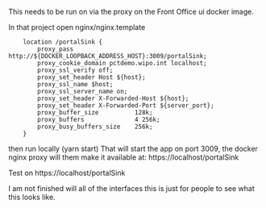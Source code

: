 
This needs to be run on via the proxy on the Front Office ui docker image.

In that project open nginx/nginx.template

        location /portalSink {
            proxy_pass http://${DOCKER_LOOPBACK_ADDRESS_HOST}:3009/portalSink;
            proxy_cookie_domain pctdemo.wipo.int localhost;
            proxy_ssl_verify off;
            proxy_set_header Host ${host};
            proxy_ssl_name $host;
            proxy_ssl_server_name on;
            proxy_set_header X-Forwarded-Host ${host};
            proxy_set_header X-Forwarded-Port ${server_port};
            proxy_buffer_size          128k;
            proxy_buffers              4 256k;
            proxy_busy_buffers_size    256k;
        }

then run locally (yarn start) That will start the app on port 3009, the docker nginx proxy will them make it available at:
https://localhost/portalSink

Test on https://localhost/portalSink

I am not finished will all of the interfaces this is just for people to see what this looks like.

